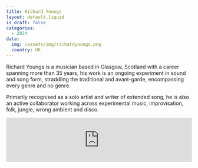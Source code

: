 ```yaml
---
title: Richard Youngs
layout: default.liquid
is_draft: false
categories:
  - 2024
data:
  img: /assets/img/richardyoungs.png
  country: UK
---
```



Richard Youngs is a musician based in Glasgow, Scotland with a career spanning more than 35 years, his work is an ongoing experiment in sound and song form, straddling the traditional and avant-garde, encompassing every genre and no genre. 

Primarily recognised as a solo artist and writer of extended song, he is also an active collaborator working across experimental music, improvisation, folk, jungle, wrong ambient and disco.

<iframe style="border: 0; width: 100%; height: 120px;" src="https://bandcamp.com/EmbeddedPlayer/album=2294837876/size=large/bgcol=ffffff/linkcol=0687f5/tracklist=false/artwork=small/transparent=true/" seamless><a href="https://nofansrecords.bandcamp.com/album/rhythms-and-environments-imaginary-wax">rhythms and environments + imaginary wax by Richard Youngs</a></iframe>